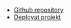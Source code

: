 - [Github repository](https://github.com/EmahaG/flag-project)
- [Deployat projekt](https://matildas-flag-app.netlify.app/)
